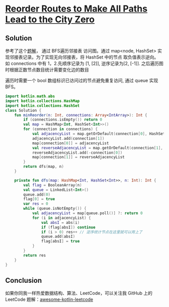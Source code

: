 # [Reorder Routes to Make All Paths Lead to the City Zero][title]

## Solution
参考了这个[题解](https://leetcode-cn.com/problems/reorder-routes-to-make-all-paths-lead-to-the-city-zero/solution/ru-guo-ke-yi-zai-gei-wo-yi-ge-bfsde-ji-hui-by-suri/)，
通过 BFS遍历邻接表 访问图。通过 map<node, HashSet<Node>> 实现邻接表记录。为了实现无向邻接表，将 HashSet 中的节点 取负值表示逆向。
如 connections 中有 1，2.先顺序记录为 \[1, \[2]], 逆序记录为\[2, \[-1]]. 之后遍历图时根据正数节点数目统计需要变化边的数目

遍历时需要一个 bool 数组标识已访问过的节点避免重复访问,  通过 queue 实现 BFS。

```kotlin
import kotlin.math.abs
import kotlin.collections.HashMap
import kotlin.collections.HashSet
class Solution {
    fun minReorder(n: Int, connections: Array<IntArray>): Int {
        if (connections.isEmpty()) return 0
        val map = HashMap<Int, HashSet<Int>>()
        for (connection in connections) {
            val adjacencyList = map.getOrDefault(connection[0], HashSet())
            adjacencyList.add(connection[1])
            map[connection[0]] = adjacencyList
            val reverseAdjacencyList = map.getOrDefault(connection[1], HashSet())
            reverseAdjacencyList.add(-connection[0])
            map[connection[1]] = reverseAdjacencyList
        }
        return dfs(map, n)
    }

    private fun dfs(map: HashMap<Int, HashSet<Int>>, n: Int): Int {
        val flag = BooleanArray(n)
        val queue = LinkedList<Int>()
        queue.add(0)
        flag[0] = true
        var res = 0
        while (queue.isNotEmpty()) {
            val adjacencyList = map[queue.poll()] ?: return 0
            for (i in adjacencyList) {
                val absI = abs(i)
                if (flag[absI]) continue
                if (i > 0) res++ // 逆序统计节点在这里就可以用上了
                queue.add(absI)
                flag[absI] = true
            }
        }
        return res
    }
}
```
## Conclusion
如果你同我一样热爱数据结构、算法、LeetCode，可以关注我 GitHub 上的 LeetCode 题解：[awesome-kotlin-leetcode][akl]



[title]: https://leetcode-cn.com/problems/reorder-routes-to-make-all-paths-lead-to-the-city-zero/
[akl]: https://github.com/NightXlt/awesome-kotlin-leetcode
